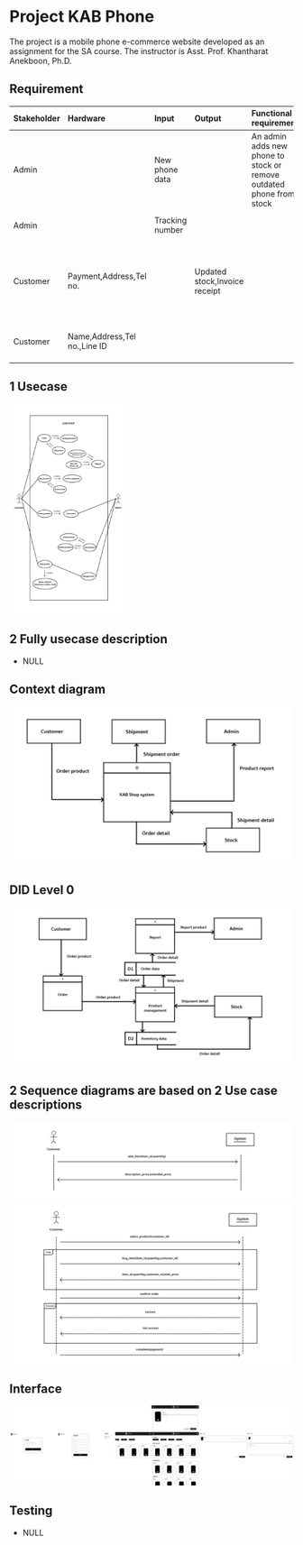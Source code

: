 # Project KAB Phone

The project is a mobile phone e-commerce website developed as an assignment for the SA course. The instructor is Asst. Prof. Khantharat Anekboon, Ph.D.


## Requirement 

| Stakeholder | Hardware | Input | Output | Functional requirement | Nonfunctional requirement | When |
| :-------- | :-------- | :-------- |:-------- | :--------|:-------- | :--------|
| Admin |           | New phone data |           | An admin adds new phone to stock or remove outdated phone from stock |           | They launched a new phone or there is an outdated phone |
| Admin |           | Tracking number |           |           |           | Paid order occurred |
| Customer | Payment,Address,Tel no. |           |      Updated stock,Invoice receipt |           | When customer add item to basket. It will not deduct from stock until payment success | Daily |
| Customer | Name,Address,Tel no.,Line ID |           |           |           | Customer can edit name, address, Tel no., or Line ID | Daily |

## 1 Usecase

<img hight="297" width="210" src="https://github.com/xobazjr/kab-phone/blob/main/assets/use-case.jpg">

## 2 Fully usecase description

- NULL

## Context diagram 

<img hight="500" width="500" src="https://github.com/xobazjr/kab-phone/blob/main/assets/context-diagram.jpg">

## DID Level 0

<img hight="500" width="500" src="https://github.com/xobazjr/kab-phone/blob/main/assets/dfd-level-0.jpg">

## 2 Sequence diagrams are based on 2 Use case descriptions

<img hight="500" width="500" src="https://github.com/xobazjr/kab-phone/blob/main/assets/sequence-diagram-ssd-0.1.jpg">

<img hight="500" width="500" src="https://github.com/xobazjr/kab-phone/blob/main/assets/sequence-diagram-ssd-0.2.jpg">

## Interface

<img src="https://github.com/XobazJr/kab-phone/blob/main/interface/png/user-interface.png">

## Testing

- NULL



